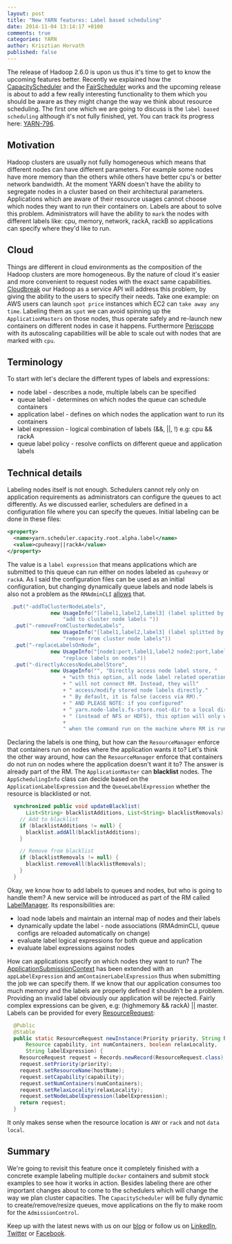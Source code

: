```yaml
---
layout: post
title: "New YARN features: Label based scheduling"
date: 2014-11-04 13:14:17 +0100
comments: true
categories: YARN
author: Krisztian Horvath
published: false
---
```


The release of Hadoop 2.6.0 is upon us thus it's time to get to know the upcoming features better. Recently we explained how the
[CapacityScheduler](http://blog.sequenceiq.com/blog/2014/07/22/schedulers-part-1/) and the [FairScheduler](http://blog.sequenceiq.com/blog/2014/09/09/yarn-schedulers-demystified-part-2-fair/)
works and the upcoming release is about to add a few really interesting functionality to them which you should be aware as they might
change the way we think about resource scheduling. The first one which we are going to discuss is the `label based scheduling` although it's
not fully finished, yet. You can track its progress here: [YARN-796](https://issues.apache.org/jira/browse/YARN-796).

## Motivation
Hadoop clusters are usually not fully homogeneous which means that different nodes can have different parameters. For example some nodes
have more memory than the others while others have better cpu's or better network bandwidth. At the moment YARN doesn't have the
ability to segregate nodes in a cluster based on their architectural parameters. Applications which are aware of their resource usages
cannot choose which nodes they want to run their containers on. Labels are about to solve this problem. Administrators will have
the ability to `mark` the nodes with different labels like: cpu, memory, network, rackA, rackB so applications can specify where they'd
like to run.

## Cloud
Things are different in cloud environments as the composition of the Hadoop clusters are more homogeneous. By the nature of cloud it's
easier and more convenient to request nodes with the exact same capabilities. [Cloudbreak](http://blog.sequenceiq.com/blog/2014/07/18/announcing-cloudbreak/)
our Hadoop as a service API will address this problem, by giving the ability to the users to specify their needs. Take one example: on AWS
users can launch `spot price` instances which EC2 can `take away any time`. Labeling them as `spot` we can avoid spinning up the
`ApplicationMasters` on those nodes, thus operate safely and re-launch new containers on different nodes in case it happens.
Furthermore [Periscope](http://blog.sequenceiq.com/blog/2014/08/27/announcing-periscope/) with its autoscaling capabilities will be able
to scale out with nodes that are marked with `cpu`.

<!--more-->

## Terminology
To start with let's declare the different types of labels and expressions:

* node label - describes a node, multiple labels can be specified
* queue label - determines on which nodes the queue can schedule containers
* application label - defines on which nodes the application want to run its containers
* label expression - logical combination of labels (&&, ||, !) e.g: cpu && rackA
* queue label policy - resolve conflicts on different queue and application labels

## Technical details
Labeling nodes itself is not enough. Schedulers cannot rely only on application requirements as administrators can configure the queues
to act differently. As we discussed earlier, schedulers are defined in a configuration file where you can specify the queues. Initial labeling
can be done in these files:
```xml
<property>
  <name>yarn.scheduler.capacity.root.alpha.label</name>
  <value>cpuheavy||rackA</value>
</property>
```
The value is a `label expression` that means applications which are submitted to this queue can run either on nodes labeled as
`cpuheavy` or `rackA`. As I said the configuration files can be used as an initial configuration, but changing dynamically queue labels
and node labels is also not a problem as the `RMAdminCLI` [allows](https://issues.apache.org/jira/browse/YARN-2504) that.
```java
 .put("-addToClusterNodeLabels",
              new UsageInfo("[label1,label2,label3] (label splitted by \",\")",
                  "add to cluster node labels "))
  .put("-removeFromClusterNodeLabels",
              new UsageInfo("[label1,label2,label3] (label splitted by \",\")",
                  "remove from cluster node labels"))
  .put("-replaceLabelsOnNode",
              new UsageInfo("[node1:port,label1,label2 node2:port,label1,label2]",
                  "replace labels on nodes"))
  .put("-directlyAccessNodeLabelStore",
              new UsageInfo("", "Directly access node label store, "
                  + "with this option, all node label related operations"
                  + " will not connect RM. Instead, they will"
                  + " access/modify stored node labels directly."
                  + " By default, it is false (access via RM)."
                  + " AND PLEASE NOTE: if you configured"
                  + " yarn.node-labels.fs-store.root-dir to a local directory"
                  + " (instead of NFS or HDFS), this option will only work"
                  +
                  " when the command run on the machine where RM is running."))
```
Declaring the labels is one thing, but how can the `ResourceManager` enforce that containers run on nodes where the application wants
it to? Let's think the other way around, how can the `ResourceManager` enforce that containers do not run on nodes where the
application doesn't want it to? The answer is already part of the RM. The `ApplicationMaster` can **blacklist** nodes. The
`AppSchedulingInfo` class can decide based on the `ApplicationLabelExpression` and the `QueueLabelExpression` whether the resource is
blacklisted or not.
```java
  synchronized public void updateBlacklist(
      List<String> blacklistAdditions, List<String> blacklistRemovals) {
    // Add to blacklist
    if (blacklistAdditions != null) {
      blacklist.addAll(blacklistAdditions);
    }

    // Remove from blacklist
    if (blacklistRemovals != null) {
      blacklist.removeAll(blacklistRemovals);
    }
  }
```
Okay, we know how to add labels to queues and nodes, but who is going to handle them? A new service will be introduced as part of
the RM called [LabelManager](https://github.com/sequenceiq/hadoop/blob/trunk/hadoop-yarn-project/hadoop-yarn/hadoop-yarn-server/hadoop-yarn-server-resourcemanager/src/main/java/org/apache/hadoop/yarn/server/resourcemanager/nodelabels/RMNodeLabelsManager.java).
Its responsibilities are:

* load node labels and maintain an internal map of nodes and their labels
* dynamically update the label - node associations (RMAdminCLI, queue configs are reloaded automatically on change)
* evaluate label logical expressions for both queue and application
* evaluate label expressions against nodes

How can applications specify on which nodes they want to run? The [ApplicationSubmissionContext](https://github.com/sequenceiq/hadoop/blob/trunk/hadoop-yarn-project/hadoop-yarn/hadoop-yarn-api/src/main/java/org/apache/hadoop/yarn/api/records/ApplicationSubmissionContext.java#L77)
has been extended with an `appLabelExpression` and `amContainerLabelExpression` thus when submitting the job we can specify them. If
we know that our application consumes too much memory and the labels are properly defined it shouldn't be a problem. Providing
an invalid label obviously our application will be rejected. Fairly complex expressions can be given, e.g: (highmemory && rackA) || master.
Labels can be provided for every [ResourceRequest](https://github.com/sequenceiq/hadoop/blob/trunk/hadoop-yarn-project/hadoop-yarn/hadoop-yarn-api/src/main/java/org/apache/hadoop/yarn/api/records/ResourceRequest.java#L80):
```java
  @Public
  @Stable
  public static ResourceRequest newInstance(Priority priority, String hostName,
      Resource capability, int numContainers, boolean relaxLocality,
      String labelExpression) {
    ResourceRequest request = Records.newRecord(ResourceRequest.class);
    request.setPriority(priority);
    request.setResourceName(hostName);
    request.setCapability(capability);
    request.setNumContainers(numContainers);
    request.setRelaxLocality(relaxLocality);
    request.setNodeLabelExpression(labelExpression);
    return request;
  }
```
It only makes sense when the resource location is `ANY` or `rack` and not `data local`.

## Summary
We're going to revisit this feature once it completely finished with a concrete example labeling multiple `docker` containers
and submit stock examples to see how it works in action. Besides labeling there are other important changes about to come to
the schedulers which will change the way we plan cluster capacities. The `CapacityScheduler` will be fully dynamic to create/remove/resize
queues, move applications on the fly to make room for the `AdmissionControl`.

Keep up with the latest news with us on our [blog](http://blog.sequenceiq.com/) or follow us
on [LinkedIn](https://www.linkedin.com/company/sequenceiq/), [Twitter](https://twitter.com/sequenceiq) or [Facebook](https://www.facebook).
